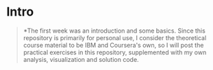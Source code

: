 # Intro

>*The first week was an introduction and some basics. Since this repository is primarily for personal use, 
>I consider the theoretical course material to be IBM and Coursera's own, 
>so I will post the practical exercises in this repository, supplemented with my own analysis, visualization and solution code.  

